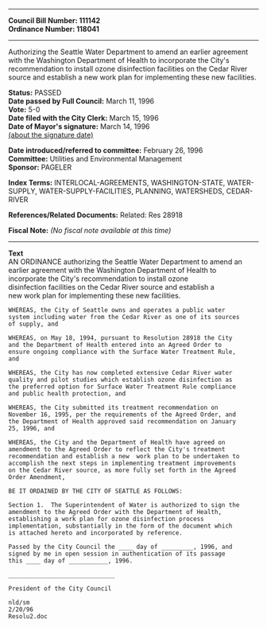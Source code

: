 * * * * *  
  
**Council Bill Number: [](#h0)[](#h2)111142**   
**Ordinance Number: 118041**  
  
* * * * *  
  
Authorizing the Seattle Water Department to amend an earlier agreement with the Washington Department of Health to incorporate the City's recommendation to install ozone disinfection facilities on the Cedar River source and establish a new work plan for implementing these new facilities.  
  
**Status:** PASSED   
**Date passed by Full Council:** March 11, 1996   
**Vote:** 5-0   
**Date filed with the City Clerk:** March 15, 1996   
**Date of Mayor's signature:** March 14, 1996   
[(about the signature date)](/~public/approvaldate.htm)   
  
  
**Date introduced/referred to committee:** February 26, 1996   
**Committee:** Utilities and Environmental Management   
**Sponsor:** PAGELER   
  
**Index Terms:** INTERLOCAL-AGREEMENTS, WASHINGTON-STATE, WATER-SUPPLY, WATER-SUPPLY-FACILITIES, PLANNING, WATERSHEDS, CEDAR-RIVER  
  
**References/Related Documents:** Related: Res 28918  
  
**Fiscal Note:** *(No fiscal note available at this time)*  
  
* * * * *  
  
**Text**  
    AN ORDINANCE authorizing the Seattle Water Department to amend an  
    earlier agreement with the Washington Department of Health to  
    incorporate the City's recommendation to install ozone  
    disinfection facilities on the Cedar River source and establish a  
    new work plan for implementing these new facilities.  
  
    WHEREAS, the City of Seattle owns and operates a public water  
    system including water from the Cedar River as one of its sources  
    of supply, and  
  
    WHEREAS, on May 18, 1994, pursuant to Resolution 28918 the City  
    and the Department of Health entered into an Agreed Order to  
    ensure ongoing compliance with the Surface Water Treatment Rule,  
    and  
  
    WHEREAS, the City has now completed extensive Cedar River water  
    quality and pilot studies which establish ozone disinfection as  
    the preferred option for Surface Water Treatment Rule compliance  
    and public health protection, and  
  
    WHEREAS, the City submitted its treatment recommendation on  
    November 16, 1995, per the requirements of the Agreed Order, and  
    the Department of Health approved said recommendation on January  
    25, 1996, and  
  
    WHEREAS, the City and the Department of Health have agreed on  
    amendment to the Agreed Order to reflect the City's treatment  
    recommendation and establish a new  work plan to be undertaken to  
    accomplish the next steps in implementing treatment improvements  
    on the Cedar River source, as more fully set forth in the Agreed  
    Order Amendment,  
  
    BE IT ORDAINED BY THE CITY OF SEATTLE AS FOLLOWS:  
  
    Section 1.  The Superintendent of Water is authorized to sign the  
    amendment to the Agreed Order with the Department of Health,  
    establishing a work plan for ozone disinfection process  
    implementation, substantially in the form of the document which  
    is attached hereto and incorporated by reference.  
  
    Passed by the City Council the ____ day of _________, 1996, and  
    signed by me in open session in authentication of its passage  
    this ____ day of ___________, 1996.  
  
    ______________________________  
  
    President of the City Council  
  
    nld/sm  
    2/20/96  
    Resolu2.doc  
